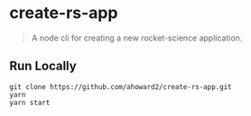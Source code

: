 # create-rs-app

> A node cli for creating a new rocket-science application.

## Run Locally

```
git clone https://github.com/ahoward2/create-rs-app.git
yarn
yarn start
```
